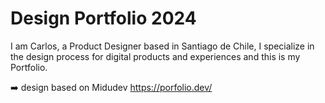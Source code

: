 # Design Portfolio 2024

I am Carlos, a Product Designer based in Santiago de Chile, I specialize in the design process for digital products and experiences and this is my Portfolio.

➡️ design based on Midudev https://porfolio.dev/
